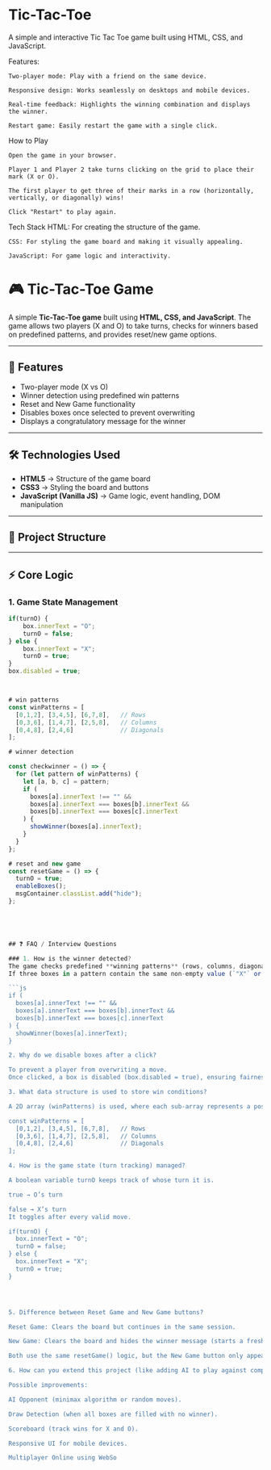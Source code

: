# Tic-Tac-Toe
A simple and interactive Tic Tac Toe game built using HTML, CSS, and JavaScript.

Features:

    Two-player mode: Play with a friend on the same device.
    
    Responsive design: Works seamlessly on desktops and mobile devices.
    
    Real-time feedback: Highlights the winning combination and displays the winner.
    
    Restart game: Easily restart the game with a single click.
How to Play

    Open the game in your browser.
    
    Player 1 and Player 2 take turns clicking on the grid to place their mark (X or O).
    
    The first player to get three of their marks in a row (horizontally, vertically, or diagonally) wins!
    
    Click "Restart" to play again.
Tech Stack
    HTML: For creating the structure of the game.
    
    CSS: For styling the game board and making it visually appealing.
    
    JavaScript: For game logic and interactivity.


# 🎮 Tic-Tac-Toe Game  

A simple **Tic-Tac-Toe game** built using **HTML, CSS, and JavaScript**. The game allows two players (X and O) to take turns, checks for winners based on predefined patterns, and provides reset/new game options.  

---

## 🚀 Features  
- Two-player mode (X vs O)  
- Winner detection using predefined win patterns  
- Reset and New Game functionality  
- Disables boxes once selected to prevent overwriting  
- Displays a congratulatory message for the winner  

---

## 🛠️ Technologies Used  
- **HTML5** → Structure of the game board  
- **CSS3** → Styling the board and buttons  
- **JavaScript (Vanilla JS)** → Game logic, event handling, DOM manipulation  

---

## 📂 Project Structure  



---

## ⚡ Core Logic  

### 1. **Game State Management**
```js
if(turnO) {
    box.innerText = "O";
    turnO = false;
} else {
    box.innerText = "X";
    turnO = true;
}
box.disabled = true;



# win patterns
const winPatterns = [
  [0,1,2], [3,4,5], [6,7,8],   // Rows
  [0,3,6], [1,4,7], [2,5,8],   // Columns
  [0,4,8], [2,4,6]             // Diagonals
];

# winner detection

const checkwinner = () => {
  for (let pattern of winPatterns) {
    let [a, b, c] = pattern;
    if (
      boxes[a].innerText !== "" &&
      boxes[a].innerText === boxes[b].innerText &&
      boxes[b].innerText === boxes[c].innerText
    ) {
      showWinner(boxes[a].innerText);
    }
  }
};

# reset and new game
const resetGame = () => {
  turnO = true;
  enableBoxes();
  msgContainer.classList.add("hide");
};





## ❓ FAQ / Interview Questions  

### 1. How is the winner detected?  
The game checks predefined **winning patterns** (rows, columns, diagonals) after each move.  
If three boxes in a pattern contain the same non-empty value (`"X"` or `"O"`), that player is declared the winner.  

```js
if (
  boxes[a].innerText !== "" &&
  boxes[a].innerText === boxes[b].innerText &&
  boxes[b].innerText === boxes[c].innerText
) {
  showWinner(boxes[a].innerText);
}

2. Why do we disable boxes after a click?

To prevent a player from overwriting a move.
Once clicked, a box is disabled (box.disabled = true), ensuring fairness and proper turn-taking.

3. What data structure is used to store win conditions?

A 2D array (winPatterns) is used, where each sub-array represents a possible winning line.

const winPatterns = [
  [0,1,2], [3,4,5], [6,7,8],   // Rows
  [0,3,6], [1,4,7], [2,5,8],   // Columns
  [0,4,8], [2,4,6]             // Diagonals
];

4. How is the game state (turn tracking) managed?

A boolean variable turnO keeps track of whose turn it is.

true → O’s turn

false → X’s turn
It toggles after every valid move.

if(turnO) {
  box.innerText = "O";
  turnO = false;
} else {
  box.innerText = "X";
  turnO = true;
}




5. Difference between Reset Game and New Game buttons?

Reset Game: Clears the board but continues in the same session.

New Game: Clears the board and hides the winner message (starts a fresh session).

Both use the same resetGame() logic, but the New Game button only appears after a winner is declared.

6. How can you extend this project (like adding AI to play against computer)?

Possible improvements:

AI Opponent (minimax algorithm or random moves).

Draw Detection (when all boxes are filled with no winner).

Scoreboard (track wins for X and O).

Responsive UI for mobile devices.

Multiplayer Online using WebSo


